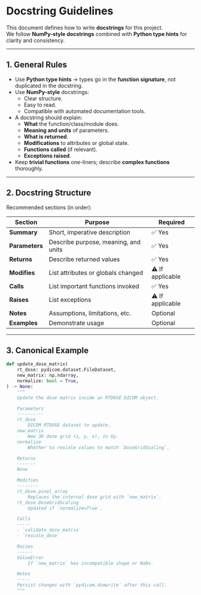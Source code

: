 # Docstring Guidelines

This document defines how to write **docstrings** for this project.  
We follow **NumPy-style docstrings** combined with **Python type hints** for clarity and consistency.

---

## 1. General Rules

- Use **Python type hints** → types go in the **function signature**, not duplicated in the docstring.
- Use **NumPy-style** docstrings:
  - Clear structure.
  - Easy to read.
  - Compatible with automated documentation tools.
- A docstring should explain:
  - **What** the function/class/module does.
  - **Meaning and units** of parameters.
  - **What is returned**.
  - **Modifications** to attributes or global state.
  - **Functions called** (if relevant).
  - **Exceptions raised**.
- Keep **trivial functions** one-liners; describe **complex functions** thoroughly.

---

## 2. Docstring Structure

Recommended sections (in order):

| **Section**   | **Purpose**                            | **Required** |
|--------------|---------------------------------------|--------------|
| **Summary**  | Short, imperative description         | ✅ Yes |
| **Parameters** | Describe purpose, meaning, and units | ✅ Yes |
| **Returns**  | Describe returned values              | ✅ Yes |
| **Modifies** | List attributes or globals changed    | ⚠️ If applicable |
| **Calls**    | List important functions invoked      | ✅ Yes|
| **Raises**   | List exceptions                       | ⚠️ If applicable |
| **Notes**    | Assumptions, limitations, etc.        | Optional |
| **Examples** | Demonstrate usage                     | Optional |

---

## 3. Canonical Example

```python
def update_dose_matrix(
    rt_dose: pydicom.dataset.FileDataset,
    new_matrix: np.ndarray,
    normalize: bool = True,
) -> None:
    """
    Update the dose matrix inside an RTDOSE DICOM object.

    Parameters
    ----------
    rt_dose
        DICOM RTDOSE dataset to update.
    new_matrix
        New 3D dose grid (z, y, x), in Gy.
    normalize
        Whether to rescale values to match `DoseGridScaling`.

    Returns
    -------
    None

    Modifies
    --------
    rt_dose.pixel_array
        Replaces the internal dose grid with `new_matrix`.
    rt_dose.DoseGridScaling
        Updated if `normalize=True`.

    Calls
    -----
    - `validate_dose_matrix`
    - `rescale_dose`

    Raises
    ------
    ValueError
        If `new_matrix` has incompatible shape or NaNs.

    Notes
    -----
    Persist changes with `pydicom.dcmwrite` after this call.
    """
```